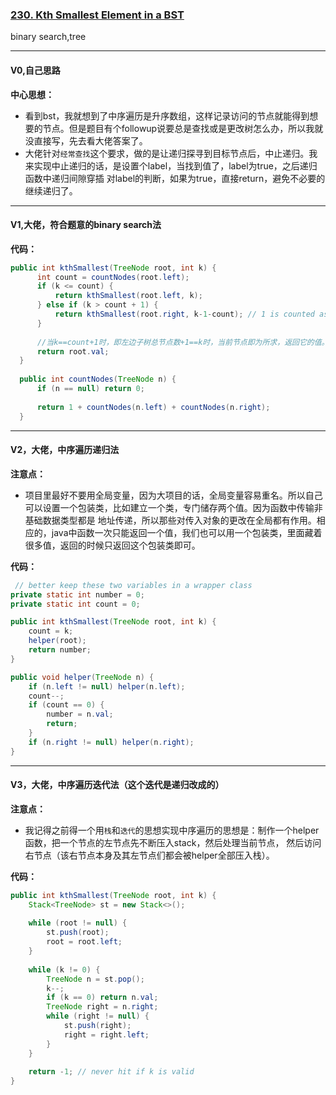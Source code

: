 ### [230. Kth Smallest Element in a BST](https://leetcode.com/problems/kth-smallest-element-in-a-bst/)

binary search,tree

---

#### V0,自己思路
**中心思想：**
- 看到bst，我就想到了中序遍历是升序数组，这样记录访问的节点就能得到想要的节点。但是题目有个followup说要总是查找或是更改树怎么办，所以我就没直接写，先去看大佬答案了。
- 大佬针对`经常查找`这个要求，做的是让递归探寻到目标节点后，中止递归。我来实现中止递归的话，是设置个label，当找到值了，label为true，之后递归函数中递归间隙穿插
对label的判断，如果为true，直接return，避免不必要的继续递归了。

---

#### V1,大佬，符合题意的binary search法
**代码：**
```java
public int kthSmallest(TreeNode root, int k) {
      int count = countNodes(root.left);
      if (k <= count) {
          return kthSmallest(root.left, k);
      } else if (k > count + 1) {
          return kthSmallest(root.right, k-1-count); // 1 is counted as current node
      }
      
      //当k==count+1时，即左边子树总节点数+1==k时，当前节点即为所求，返回它的值。这相当于递归函数的edge
      return root.val;
  }
  
  public int countNodes(TreeNode n) {
      if (n == null) return 0;
      
      return 1 + countNodes(n.left) + countNodes(n.right);
  }
  ```
  
  ---
  
  #### V2，大佬，中序遍历递归法
  
  **注意点：**
  - 项目里最好不要用全局变量，因为大项目的话，全局变量容易重名。所以自己可以设置一个包装类，比如建立一个类，专门储存两个值。因为函数中传输非基础数据类型都是
  地址传递，所以那些对传入对象的更改在全局都有作用。相应的，java中函数一次只能返回一个值，我们也可以用一个包装类，里面藏着很多值，返回的时候只返回这个包装类即可。
  
  **代码：**
  ```java
   // better keep these two variables in a wrapper class
  private static int number = 0;
  private static int count = 0;

  public int kthSmallest(TreeNode root, int k) {
      count = k;
      helper(root);
      return number;
  }
  
  public void helper(TreeNode n) {
      if (n.left != null) helper(n.left);
      count--;
      if (count == 0) {
          number = n.val;
          return;
      }
      if (n.right != null) helper(n.right);
  }
  ```
  
  ---
  
  #### V3，大佬，中序遍历迭代法（这个迭代是递归改成的）
  
  **注意点：**
  - 我记得之前得一个用`栈`和`迭代`的思想实现中序遍历的思想是：制作一个helper函数，把一个节点的左节点先不断压入stack，然后处理当前节点，
  然后访问右节点（该右节点本身及其左节点们都会被helper全部压入栈）。
  
  **代码：**
  ```java
  public int kthSmallest(TreeNode root, int k) {
      Stack<TreeNode> st = new Stack<>();
      
      while (root != null) {
          st.push(root);
          root = root.left;
      }
          
      while (k != 0) {
          TreeNode n = st.pop();
          k--;
          if (k == 0) return n.val;
          TreeNode right = n.right;
          while (right != null) {
              st.push(right);
              right = right.left;
          }
      }
      
      return -1; // never hit if k is valid
}
```
